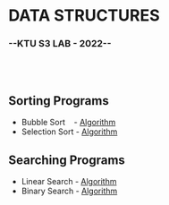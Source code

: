 # DATA STRUCTURES

### --KTU S3 LAB - 2022--
<BR><BR>

## Sorting Programs

* Bubble Sort    &nbsp;&nbsp; - [Algorithm](Algorithms/bubbleSort.md
)
* Selection Sort - [Algorithm](Algorithms/selectionSort.md)

## Searching Programs

* Linear Search - [Algorithm](Algorithms/linearSearch.md)
* Binary Search - [Algorithm](Algorithms/binarySearch.md)

